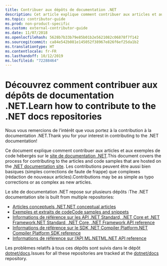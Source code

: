 ```yaml
---
title: Contribuer aux dépôts de documentation .NET
description: Cet article explique comment contribuer aux articles et aux exemples de code dans les dépôts qui constituent la documentation .NET.
ms.topic: contributor-guide
ms.prod: non-product-specific
ms.custom: external-contributor-guide
ms.date: 11/07/2018
ms.openlocfilehash: 5628b7b33b79e85b01b2e5621082c06878f7f142
ms.sourcegitcommit: ca84e542b081e145052f38967e826f6ef25da1b2
ms.translationtype: HT
ms.contentlocale: fr-FR
ms.lasthandoff: 10/12/2019
ms.locfileid: "72288464"
---
```

# <a name="learn-how-to-contribute-to-the-net-docs-repositories"></a><span data-ttu-id="30e97-103">Découvrez comment contribuer aux dépôts de documentation .NET.</span><span class="sxs-lookup"><span data-stu-id="30e97-103">Learn how to contribute to the .NET docs repositories</span></span>

<span data-ttu-id="30e97-104">Nous vous remercions de l’intérêt que vous portez à la contribution à la documentation .NET.</span><span class="sxs-lookup"><span data-stu-id="30e97-104">Thank you for your interest in contributing to the .NET documentation!</span></span>

<span data-ttu-id="30e97-105">Ce document explique comment contribuer aux articles et aux exemples de code hébergés sur le [site de documentation .NET](https://docs.microsoft.com/dotnet).</span><span class="sxs-lookup"><span data-stu-id="30e97-105">This document covers the process for contributing to the articles and code samples that are hosted on the [.NET documentation site](https://docs.microsoft.com/dotnet).</span></span> <span data-ttu-id="30e97-106">Les contributions peuvent être aussi bien basiques (simples corrections de faute de frappe) que complexes (rédaction de nouveaux articles).</span><span class="sxs-lookup"><span data-stu-id="30e97-106">Contributions may be as simple as typo corrections or as complex as new articles.</span></span>

<span data-ttu-id="30e97-107">Le site de documentation .NET repose sur plusieurs dépôts :</span><span class="sxs-lookup"><span data-stu-id="30e97-107">The .NET documentation site is built from multiple repositories:</span></span>

- [<span data-ttu-id="30e97-108">Articles conceptuels .NET</span><span class="sxs-lookup"><span data-stu-id="30e97-108">.NET conceptual articles</span></span>](https://github.com/dotnet/docs)
- [<span data-ttu-id="30e97-109">Exemples et extraits de code</span><span class="sxs-lookup"><span data-stu-id="30e97-109">Code samples and snippets</span></span>](https://github.com/dotnet/samples)
- [<span data-ttu-id="30e97-110">Informations de référence sur les API .NET Standard, .NET Core et .NET Framework</span><span class="sxs-lookup"><span data-stu-id="30e97-110">.NET Standard, .NET Core, .NET Framework API reference</span></span>](https://github.com/dotnet/dotnet-api-docs)
- [<span data-ttu-id="30e97-111">Informations de référence sur le SDK .NET Compiler Platform</span><span class="sxs-lookup"><span data-stu-id="30e97-111">.NET Compiler Platform SDK reference</span></span>](https://github.com/dotnet/roslyn-api-docs)
- [<span data-ttu-id="30e97-112">Informations de référence sur l’API ML.NET</span><span class="sxs-lookup"><span data-stu-id="30e97-112">ML.NET API reference</span></span>](https://github.com/dotnet/ml-api-docs)

<span data-ttu-id="30e97-113">Les problèmes relatifs à tous ces dépôts sont suivis dans le dépôt [dotnet/docs](https://github.com/dotnet/docs/issues).</span><span class="sxs-lookup"><span data-stu-id="30e97-113">Issues for all these repositories are tracked at the [dotnet/docs](https://github.com/dotnet/docs/issues) repository.</span></span>
